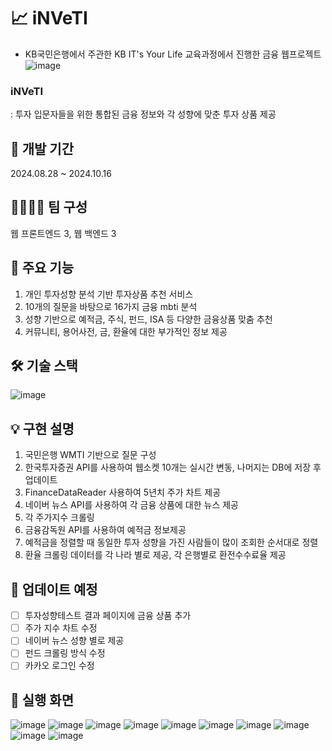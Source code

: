# 📈 iNVeTI
- KB국민은행에서 주관한 KB IT's Your Life 교육과정에서 진행한 금융 웹프로젝트
![image](https://github.com/user-attachments/assets/2e3b5b73-7cba-4d86-b4f0-2330a6551328)

### iNVeTI
: 투자 입문자들을 위한 통합된 금융 정보와 각 성향에 맞춘 투자 상품 제공

## 📆 개발 기간
2024.08.28 ~ 2024.10.16

## 👨‍👨‍👧‍👦 팀 구성
웹 프론트엔드 3, 웹 백엔드 3

## 📌 주요 기능
1. 개인 투자성향 분석 기반 투자상품 추천 서비스
2. 10개의 질문을 바탕으로 16가지 금융 mbti 분석
3. 성향 기반으로 예적금, 주식, 펀드, ISA 등 다양한 금융상품 맞춤 추천
4. 커뮤니티, 용어사전, 금, 환율에 대한 부가적인 정보 제공


## 🛠 기술 스택
![image](https://github.com/user-attachments/assets/cbe3a4b5-2c42-45e9-9e4b-4ce4c1c61df4)


## 💡 구현 설명
1. 국민은행 WMTI 기반으로 질문 구성
2. 한국투자증권 API를 사용하여 웹소켓 10개는 실시간 변동, 나머지는 DB에 저장 후 업데이트
3. FinanceDataReader 사용하여 5년치 주가 차트 제공 
4. 네이버 뉴스 API를 사용하여 각 금융 상품에 대한 뉴스 제공
5. 각 주가지수 크롤링
6. 금융감독원 API를 사용하여 예적금 정보제공
7. 예적금을 정렬할 때 동일한 투자 성향을 가진 사람들이 많이 조회한 순서대로 정렬
8. 환율 크롤링 데이터를 각 나라 별로 제공, 각 은행별로 환전수수료율 제공

## 📲 업데이트 예정
- [ ] 투자성향테스트 결과 페이지에 금융 상품 추가
- [ ] 주가 지수 차트 수정
- [ ] 네이버 뉴스 성향 별로 제공
- [ ] 펀드 크롤링 방식 수정
- [ ] 카카오 로그인 수정

## 📱 실행 화면
![image](https://github.com/user-attachments/assets/cc2e66ab-69ad-4020-b67d-9a97376ef11c)
![image](https://github.com/user-attachments/assets/4e5239f6-6bf6-45d0-9c58-890244bfe635)
![image](https://github.com/user-attachments/assets/fe639ebc-8f63-4a1a-b6ac-fe2f7ae5218f)
![image](https://github.com/user-attachments/assets/95e5fa83-7671-4920-b966-f5e7fb51ae0c)
![image](https://github.com/user-attachments/assets/d89dbbf6-68f9-4227-ae49-b9d8968514d4)
![image](https://github.com/user-attachments/assets/301ff5c0-bcca-4278-88df-9c3c439683f0)
![image](https://github.com/user-attachments/assets/69f72fde-87f1-4818-b29e-d5c82849f276)
![image](https://github.com/user-attachments/assets/197bf004-db96-4a7c-a42d-65060729f911)
![image](https://github.com/user-attachments/assets/f81a9db7-07c6-4c42-8124-bd90bcb7acf5)
![image](https://github.com/user-attachments/assets/b7563208-c9aa-4c6d-94e4-0cfbbea01b57)








